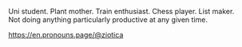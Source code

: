 Uni student. Plant mother. Train enthusiast. Chess player. List maker. \
Not doing anything particularly productive at any given time.

https://en.pronouns.page/@ziotica

<!---
ziotica/ziotica is a ✨ special ✨ repository because its `README.md` (this file) appears on your GitHub profile.
You can click the Preview link to take a look at your changes.
--->
